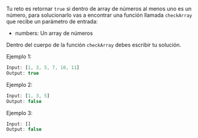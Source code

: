 Tu reto es retornar `true` si dentro de array de números al menos uno es un número, para solucionarlo vas a encontrar una función llamada `checkArray` que recibe un parámetro de entrada:

- numbers: Un array de números

Dentro del cuerpo de la función `checkArray` debes escribir tu solución.

Ejemplo 1:

```js
Input: [1, 3, 5, 7, 10, 11]
Output: true
```

Ejemplo 2:

```js
Input: [1, 3, 5]
Output: false
```

Ejemplo 3:

```js
Input: []
Output: false
```
